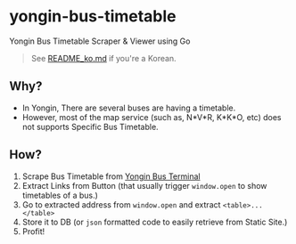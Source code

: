 # yongin-bus-timetable

Yongin Bus Timetable Scraper &amp; Viewer using Go

> See [README_ko.md](./README_ko.md) if you're a Korean.

## Why?

* In Yongin, There are several buses are having a timetable.
* However, most of the map service (such as, N\*V\*R, K\*K\*O, etc) does not supports
Specific Bus Timetable.

## How?

1. Scrape Bus Timetable from [Yongin Bus Terminal](http://knyongintr.co.kr)
2. Extract Links from Button (that usually trigger `window.open` to show timetables of a bus.)
3. Go to extracted address from `window.open` and extract `<table>...</table>`
4. Store it to DB (or `json` formatted code to easily retrieve from Static Site.)
5. Profit!
